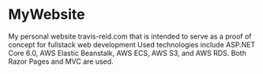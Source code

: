 # MyWebsite
My personal website travis-reid.com that is intended to serve as a proof of concept for fullstack web development
Used technologies include ASP.NET Core 6.0, AWS Elastic Beanstalk, AWS ECS, AWS S3, and AWS RDS. Both Razor Pages and MVC are used.
